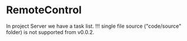# RemoteControl
In project Server we have a task list.
!!! single file source ("code/source" folder) is not supported from v0.0.2.
